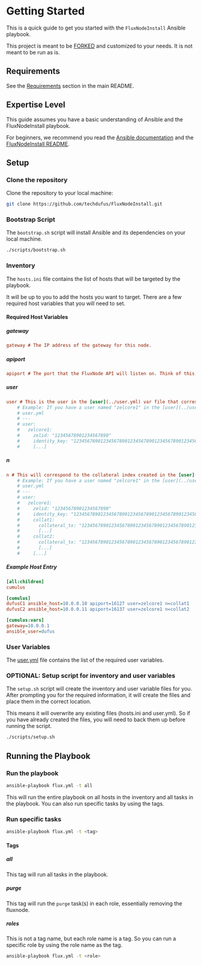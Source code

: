 Getting Started
===============

This is a quick guide to get you started with the `FluxNodeInstall` Ansible playbook.

This project is meant to be [FORKED](https://docs.github.com/en/get-started/quickstart/fork-a-repo) and customized to your needs. It is not meant to be run as is.

## Requirements

See the [Requirements](../README.md#requirements) section in the main README.

## Expertise Level

This guide assumes you have a basic understanding of Ansible and the FluxNodeInstall playbook.

For beginners, we recommend you read the [Ansible documentation](https://docs.ansible.com/ansible/latest/index.html) and the [FluxNodeInstall README](../README.md).

## Setup

### Clone the repository

Clone the repository to your local machine:

```bash
git clone https://github.com/techdufus/FluxNodeInstall.git
```

### Bootstrap Script

The `bootstrap.sh` script will install Ansible and its dependencies on your local machine.

```bash
./scripts/bootstrap.sh
```

### Inventory

The `hosts.ini` file contains the list of hosts that will be targeted by the playbook.

It will be up to you to add the hosts you want to target. There are a few required host variables that you will need to set.

#### Required Host Variables

##### gateway

```ini
gateway # The IP address of the gateway for this node.
```

##### apiport

```ini
apiport # The port that the FluxNode API will listen on. Think of this as the UPnP Api Port.
```

##### user

```ini
user # This is the user in the [user](../user.yml) var file that corresponds with the Zelcore user and collateral information.
    # Example: If you have a user named "zelcore1" in the [user](../user.yml) var file, then you would put "zelcore1" here.
    # user.yml
    # ---
    # user:
    #   zelcore1:
    #     zelid: "12345678901234567890"
    #     identity_key: "1234567890123456789012345678901234567890123456789012345678901234"
    #     [...]
```

##### n

```ini
n # This will correspond to the collateral index created in the [user](../user.yml) var file.
    # Example: If you have a user named "zelcore1" in the [user](../user.yml) var file, and you have a several collateral items, you would put the corresponding one on the host.
    # user.yml
    # ---
    # user:
    #   zelcore1:
    #     zelid: "12345678901234567890"
    #     identity_key: "1234567890123456789012345678901234567890123456789012345678901234"
    #     collat1:
    #       collateral_tx: "1234567890123456789012345678901234567890123456789012345678901234"
    #       [...]
    #     collat2:
    #       collateral_tx: "1234567890123456789012345678901234567890123456789012345678901234"
    #       [...]
    #     [...]
```

##### Example Host Entry

```ini
[all:children]
cumulus

[cumulus]
dufusC1 ansible_host=10.0.0.10 apiport=16127 user=zelcore1 n=collat1
dufusC2 ansible_host=10.0.0.11 apiport=16137 user=zelcore1 n=collat2

[cumulus:vars]
gateway=10.0.0.1
ansible_user=dufus
```

### User Variables

The [user.yml](../user.yml) file contains the list of the required user variables.

### OPTIONAL: Setup script for inventory and user variables

The `setup.sh` script will create the inventory and user variable files for you. After prompting you for the required information, it will create the files and place them in the correct location.

This means it will overwrite any existing files (hosts.ini and user.yml). So if you have already created the files, you will need to back them up before running the script.

```bash
./scripts/setup.sh
```

## Running the Playbook

### Run the playbook

```bash
ansible-playbook flux.yml -t all
```
This will run the entire playbook on all hosts in the inventory and all tasks in the playbook. You can also run specific tasks by using the tags.

### Run specific tasks

```bash
ansible-playbook flux.yml -t <tag>
```

#### Tags

##### all

This tag will run all tasks in the playbook.

##### purge

This tag will run the `purge` task(s) in each role, essentially removing the fluxnode.

##### roles

This is not a tag name, but each role name is a tag. So you can run a specific role by using the role name as the tag.

```bash
ansible-playbook flux.yml -t <role>
```
